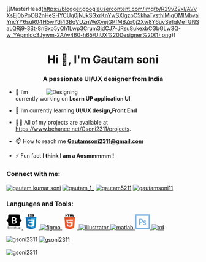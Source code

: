 [[MasterHead(https://blogger.googleusercontent.com/img/b/R29vZ2xl/AVvXsEj0bPoOB2nHeSHYCUq0jNJkSGxrKnYwSXlgzpC5khaTvsthlMlqOMlMbvaiYncYY6suR04H5wYdi43BqVUznWeXvejGPfMBZp0j2Xw8Y6uvSe1gMeTGNSaLQRj9-3St-8nBxo5yQh1Lwp3Crum3jdCJ7-JRsu8ukexbCGbGLw3Q-w_YApmIdc3Jywm-2A/w460-h65/UIUX%20Designer%20(1).png)]
<h1 align="center">Hi 👋, I'm Gautam soni</h1>
<h3 align="center">A passionate UI/UX designer from India</h3>
<img align="right" alt="Designing" width="400" src="https://i.gifer.com/origin/dc/dcbe625c0747b5ed8bf27868dc3ef7a1_w200.webp">

- 🔭 I’m currently working on **Learn UP application UI**

- 🌱 I’m currently learning **UI/UX design,Front End**

- 👨‍💻 All of my projects are available at https://www.behance.net/Gsoni2311/projects.
- 📫 How to reach me **Gautamsoni2311@gmail.com**

- ⚡ Fun fact **I think I am a Aosmmmmm !**

<h3 align="left">Connect with me:</h3>
<p align="left">
<a href="https://linkedin.com/in/gautam kumar soni" target="blank"><img align="center" src="https://raw.githubusercontent.com/rahuldkjain/github-profile-readme-generator/master/src/images/icons/Social/linked-in-alt.svg" alt="gautam kumar soni" height="30" width="40" /></a>
<a href="https://instagram.com/gautam_1_" target="blank"><img align="center" src="https://raw.githubusercontent.com/rahuldkjain/github-profile-readme-generator/master/src/images/icons/Social/instagram.svg" alt="gautam_1_" height="30" width="40" /></a>
<a href="https://dribbble.com/gautam5211" target="blank"><img align="center" src="https://raw.githubusercontent.com/rahuldkjain/github-profile-readme-generator/master/src/images/icons/Social/dribbble.svg" alt="gautam5211" height="30" width="40" /></a>
<a href="https://www.behance.net/gautamsoni11" target="blank"><img align="center" src="https://raw.githubusercontent.com/rahuldkjain/github-profile-readme-generator/master/src/images/icons/Social/behance.svg" alt="gautamsoni11" height="30" width="40" /></a>
</p>

<h3 align="left">Languages and Tools:</h3>
<p align="left"> <a href="https://getbootstrap.com" target="_blank" rel="noreferrer"> <img src="https://raw.githubusercontent.com/devicons/devicon/master/icons/bootstrap/bootstrap-plain-wordmark.svg" alt="bootstrap" width="40" height="40"/> </a> <a href="https://www.w3schools.com/css/" target="_blank" rel="noreferrer"> <img src="https://raw.githubusercontent.com/devicons/devicon/master/icons/css3/css3-original-wordmark.svg" alt="css3" width="40" height="40"/> </a> <a href="https://www.figma.com/" target="_blank" rel="noreferrer"> <img src="https://www.vectorlogo.zone/logos/figma/figma-icon.svg" alt="figma" width="40" height="40"/> </a> <a href="https://www.w3.org/html/" target="_blank" rel="noreferrer"> <img src="https://raw.githubusercontent.com/devicons/devicon/master/icons/html5/html5-original-wordmark.svg" alt="html5" width="40" height="40"/> </a> <a href="https://www.adobe.com/in/products/illustrator.html" target="_blank" rel="noreferrer"> <img src="https://www.vectorlogo.zone/logos/adobe_illustrator/adobe_illustrator-icon.svg" alt="illustrator" width="40" height="40"/> </a> <a href="https://www.mathworks.com/" target="_blank" rel="noreferrer"> <img src="https://upload.wikimedia.org/wikipedia/commons/2/21/Matlab_Logo.png" alt="matlab" width="40" height="40"/> </a> <a href="https://www.photoshop.com/en" target="_blank" rel="noreferrer"> <img src="https://raw.githubusercontent.com/devicons/devicon/master/icons/photoshop/photoshop-line.svg" alt="photoshop" width="40" height="40"/> </a> <a href="https://www.adobe.com/products/xd.html" target="_blank" rel="noreferrer"> <img src="https://cdn.worldvectorlogo.com/logos/adobe-xd.svg" alt="xd" width="40" height="40"/> </a> </p>

<p><img align="left" src="https://github-readme-stats.vercel.app/api/top-langs?username=gsoni2311&show_icons=true&locale=en&layout=compact" alt="gsoni2311" /></p>

<p>&nbsp;<img align="center" src="https://github-readme-stats.vercel.app/api?username=gsoni2311&show_icons=true&locale=en" alt="gsoni2311" /></p>

<p><img align="center" src="https://github-readme-streak-stats.herokuapp.com/?user=gsoni2311&" alt="gsoni2311" /></p>

